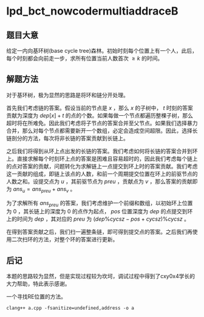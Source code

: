# lpd_bct_nowcodermultiaddraceB

## 题目大意

给定一内向基环树(base cycle tree)森林。初始时刻每个位置上有一个人，此后，每个时刻都会向前走一步，求所有位置当前人数首次 $\geq k$ 的时间。

## 解题方法

对于基环树，极为显然的思路是将环和链分开处理。

首先我们考虑链的答案。假设当前的节点是 $x$ ，那么 $x$ 的子树中， $t$ 时刻的答案贡献为深度为 $dep[x] + t$ 的点的个数。如果每做一个节点都遍历整棵子树，那么超时将在所难免。因此我们考虑将子节点的答案合并至父节点。如果我们选择暴力合并，那么对每个节点都需要新开一个数组，必定会造成空间超限。因此，选择长链剖分的方法，每次将非长链的答案贡献到长链上。

之后我们将得到从环上点出发的长链的答案。我们考虑如何将长链的答案合并到环上。直接求解每个时刻环上点的答案是困难且容易超时的，因此我们考虑每个链上的点对答案的贡献，问题转化为求解链上一点提交到环上时的答案贡献。我们考虑这一贡献的组成，即链上该点的人数，和前一个周期提交位置在环上的前驱节点的人数之和。设提交点为 $u$ ，其前驱节点为 $preu$ ，贡献点为 $v$ ，那么答案的贡献即为 $ans_u = ans_{preu} + ans_v$ 。

为了求解所有 $ans_{preu}$ 的答案，我们考虑维护一个前缀和数组，以初始环上位置为 $0$ ，其长链上的深度为 $0$ 的点作为起点， $pos$ 位置深度为 $dep$ 的点提交到环上的时间为 $dep$ ，其对应的 $preu$ 为 $(dep \% cycsz - pos + cycsz) \% cycsz$ 。

在得到答案贡献之后，我们扫一遍整条链，即可得到提交点的答案。之后我们再使用二次扫环的方法，对整个环的答案进行更新。

## 后记

本题的思路较为显然，但是实现过程较为坎坷，调试过程中得到了cxy0x4学长的大力帮助，特此表示感谢。

一个寻找RE位置的方法。

```shell
clang++ a.cpp -fsanitize=undefined,address -o a
```
